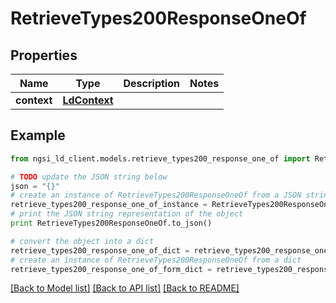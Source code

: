 # RetrieveTypes200ResponseOneOf


## Properties
Name | Type | Description | Notes
------------ | ------------- | ------------- | -------------
**context** | [**LdContext**](LdContext.md) |  | 

## Example

```python
from ngsi_ld_client.models.retrieve_types200_response_one_of import RetrieveTypes200ResponseOneOf

# TODO update the JSON string below
json = "{}"
# create an instance of RetrieveTypes200ResponseOneOf from a JSON string
retrieve_types200_response_one_of_instance = RetrieveTypes200ResponseOneOf.from_json(json)
# print the JSON string representation of the object
print RetrieveTypes200ResponseOneOf.to_json()

# convert the object into a dict
retrieve_types200_response_one_of_dict = retrieve_types200_response_one_of_instance.to_dict()
# create an instance of RetrieveTypes200ResponseOneOf from a dict
retrieve_types200_response_one_of_form_dict = retrieve_types200_response_one_of.from_dict(retrieve_types200_response_one_of_dict)
```
[[Back to Model list]](../README.md#documentation-for-models) [[Back to API list]](../README.md#documentation-for-api-endpoints) [[Back to README]](../README.md)


